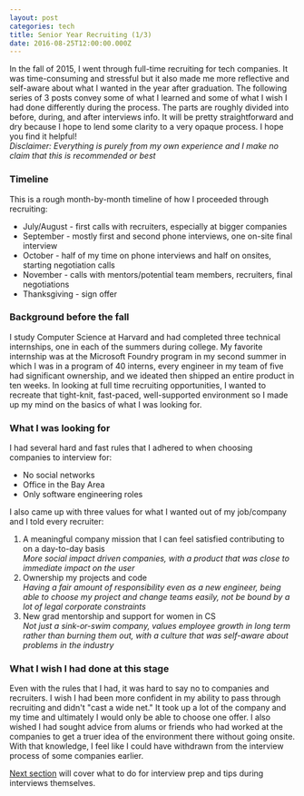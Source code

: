 ```yaml
---
layout: post
categories: tech
title: Senior Year Recruiting (1/3)
date: 2016-08-25T12:00:00.000Z
---
```


In the fall of 2015, I went through full-time recruiting for tech companies. It was time-consuming and stressful but it also made me more reflective and self-aware about what I wanted in the year after graduation. The following series of 3 posts convey some of what I learned and some of what I wish I had done differently during the process. The parts are roughly divided into before, during, and after interviews info. It will be pretty straightforward and dry because I hope to lend some clarity to a very opaque process. I hope you find it helpful!  
*Disclaimer: Everything is purely from my own experience and I make no claim that this is recommended or best*

### Timeline
This is a rough month-by-month timeline of how I proceeded through recruiting:  

-	July/August - first calls with recruiters, especially at bigger companies  
-	September - mostly first and second phone interviews, one on-site final interview  
-	October - half of my time on phone interviews and half on onsites, starting negotiation calls  
-	November - calls with mentors/potential team members, recruiters, final negotiations  
-	Thanksgiving - sign offer  

### Background before the fall
I study Computer Science at Harvard and had completed three technical internships, one in each of the summers during college. My favorite internship was at the Microsoft Foundry program in my second summer in which I was in a program of 40 interns, every engineer in my team of five had significant ownership, and we ideated then shipped an entire product in ten weeks. In looking at full time recruiting opportunities, I wanted to recreate that tight-knit, fast-paced, well-supported environment so I made up my mind on the basics of what I was looking for. 

### What I was looking for
I had several hard and fast rules that I adhered to when choosing companies to interview for:    

-	No social networks  
-	Office in the Bay Area  
-	Only software engineering roles 

I also came up with three values for what I wanted out of my job/company and I told every recruiter:   

1.	A meaningful company mission that I can feel satisfied contributing to on a day-to-day basis  
    *More social impact driven companies, with a product that was close to immediate impact on the user*
2.	Ownership my projects and code   
	*Having a fair amount of responsibility even as a new engineer, being able to choose my project and change teams easily, not be bound by a lot of legal corporate constraints*
3.	New grad mentorship and support for women in CS  
	*Not just a sink-or-swim company, values employee growth in long term rather than burning them out, with a culture that was self-aware about problems in the industry*

### What I wish I had done at this stage
Even with the rules that I had, it was hard to say no to companies and recruiters. I wish I had been more confident in my ability to pass through recruiting and didn't "cast a wide net." It took up a lot of the company and my time and ultimately I would only be able to choose one offer. I also wished I had sought advice from alums or friends who had worked at the companies to get a truer idea of the environment there without going onsite. With that knowledge, I feel like I could have withdrawn from the interview process of some companies earlier.

[Next section](2016/08/24/senior-year-recruiting-2.html) will cover what to do for interview prep and tips during interviews themselves.
